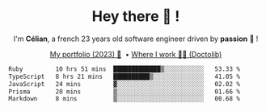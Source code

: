 <h1 align="center">Hey there 👋 !</h1>

<p align="center">I'm <b>Célian</b>, a french 23 years old software engineer driven by <b>passion</b> 👀 !</p>
<p align="center">
  <a href="https://celian.cloud">My portfolio (2023) 🚀</a> 
  ‎ •‎ 
  <a href="https://doctolib.com">Where I work 👨‍⚕️ (Doctolib)</a> 
</p>

<!--START_SECTION:waka-->

```txt
Ruby         10 hrs 51 mins  █████████████▒░░░░░░░░░░░   53.33 %
TypeScript   8 hrs 21 mins   ██████████▒░░░░░░░░░░░░░░   41.05 %
JavaScript   24 mins         ▓░░░░░░░░░░░░░░░░░░░░░░░░   02.02 %
Prisma       20 mins         ▒░░░░░░░░░░░░░░░░░░░░░░░░   01.66 %
Markdown     8 mins          ▒░░░░░░░░░░░░░░░░░░░░░░░░   00.68 %
```

<!--END_SECTION:waka-->
